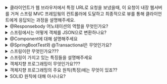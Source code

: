 <details markdown = "1">
<summary>클라이언트가 웹 브라우저에서 특정 URL로 요청을 보냈을때, 이 요청이 내장 웹서버를 거쳐 스프링 MVC 프레임웤의 컨트롤러에 도달하고 최종적으로 뷰를 통해 클라이언트에게 응답되는 과정을 설명해주세요.</summary>
<br>
클라이언트가 웹 브라우저에서 특정 URL로 요청을 보내면, 이 요청은 내장 웹 서버를 통해 스프링 애플리케이션에 도달합니다.<br>
내장 웹 서버는 이 요청을 분석하고, 해당 URL과 매핑된 컨트롤러의 메서드를 호출합니다.<br>
이때 메서드는 스프링 프레임워크가 생성한 Model 객체를 인자로 받아, 필요한 데이터를 Model에 저장합니다.<br>
이때 Model 객체는 컨트롤러와 뷰 사이에서 데이터를 주고받는 매개체의 역할을 합니다.<br>
메서드가 뷰의 이름을 문자열로 반환하면, ViewResolver는 기본 설정 디렉토리에서 반환된 문자열에 해당하는 파일을 찾습니다.<br>
<br>
찾아진 뷰 파일은 템플릿 엔진에 의해 렌더링 되며, 이 과정에서 Model객체에 저장된 데이터를 사용하여 동적인 웹 페이지를 생성합니다.<br>
최종적으로 생성된 웹 페이지는 클라이언트에게 응답으로 전달되어, 웹 브라우저에 표시됩니다.<br>
</details>

<details markdown = "1">
<summary>@Responsebody 어노테이션의 역할을 무엇인가요?</summary>
<br>
@ResponseBody 어노테이션은 컨트롤러의 메서드가 반환하는 결과를 HTTP 응답 본문에 직접 작성하는데 사용합니다.<br>
일반적으로 이 어노테이션은 JSON 형태의 데이터를 반환하는 Restful 웹 서비스에서 사용합니다.<br>
<br>
참고 - 이 애너테이션이 없다면 뷰 리졸버한테 던져줌
</details>

<details markdown = "1">
<summary>스프링에서는 어떻게 객체를 JSON으로 변환하나요?</summary>
<br>
스프링에서는 HttpMessageConverter를 사용하여 객체를 JSON으로 변환합니다. 컨트롤러에서 반환한 객체가 있다면, 기본 정책은 이 객체를 JSON으로 변환하여 HTTP 응답 본문에 작성하는 것입니다.<br>
이때 클라이언트의 HTTP Accept 헤더와 서버의 컨트롤러 반환 타입 정보 둘을 조합해서 HttpMessageConverter가 선택됩니다.<br>
<br>
참고 - 단순 문자면 StringConverter가 동작하고 객체인 경우엔 jsonConverter가 동작
</details>

<details markdown = "1">
<summary>@Component에 대해 설명해주세요</summary>
<br>
해당 클래스가 Spring Bean임을 나타내는 어노테이션입니다. 이 클래스는 Spring의 컴포넌트 스캐너에 의해 자동으로 감지되고, ApplicationContext에 등록됩니다.<br>
</details>

<details markdown = "1">
<summary>@SpringBootTest와 @Transactional은 무엇인가요?</summary>
<br>
전자는 스프링 컨테이너와 테스트를 함께 실행하기 위한 어노테이션으로 통합 테스트시 주로 사용<br>
후자 어노테이션 사용시 테스트 시작 전에 트랜잭션을 시작하고, 테스트 완료 후에 항상 롤백을 진행하는 어노테이션<br>
이는 데이터 조회가 아니라, 데이터 저장 및 변경시에 필요함!!!!<br>
</details>

<details markdown = "1">
<summary>스프링이란 무엇인가요???</summary>
<br>
스프링은 엔터프라이즈용 자바 애플리케이션 개발을 편하게 할 수 있게 해주는 오픈소스 애플리케이션 프레임워크입니다.<br>
<br>
참고 - 스프링이 등장하기 이전에는 EJB(Enterprise Java Bean)이라는 기술이 주로 사용되었고 이 또한 이전 기술의 단점을 보완하기 위해 등장하였습니다.<br>
하지만 여전히 불필요하게 복잡한 코드를 작성해야 했고, 이에 따라 많은 개발자들이 불필요한 코드를 걷어내고 어떻게 코드의 복잡성을 줄일지 고민한 결과 탄생하였습니다.<br>
<br>
참고 - 프레임워크란, 어떠한 목적을 쉽게 달성할 수 있도록 해당 목적과 관련된 코드의 뼈대를 미리 만들어 둔것<br>
</details>

<details markdown = "1">
<summary>스프링이 가지고 있는 특징들을 설명해주세요</summary>
<br>
스프링의 가장 큰 특징은 POJO를 지향한다는 것입니다. 여기서 POJO(Plain Object Java Object)란 순수 자바, 즉 java 및 java 스펙에 정의된 기술만 사용한다는 의미입니다.<br>
예를들어 외부 라이브러리를 import해서 라이브러리 메서드를 사용하고 있다는 객체가 있다고 가정해보겠습니다.<br>
이 객체는 순수 Java외의 외부 기술을 사용하므로, POJO가 아닙니다. 이때 이 객체가 사용하고 있는 기술이 Deprecated가 되거나, 개선된 신기술이 등장하여 기존 기술과 관련된 코드를 모드 고쳐야 한다면<br>
해당 기술을 사용하고 있는 모든 객체들의 코드를 전부 바꿔주어야만 합니다.<br>
반면 POJO는 순수 자바를 사용하여 만든 객체이기에 특정 기술이나 환경에 종속되지 않아, 보다 유연하게 변화와 확장에 대처할 수 있습니다.<br>
이러한 POJO 프로그래밍을 위해 스프링이 지원하는 기술이 IOC/DI, AOP,PSA 등이 있습니다.<br>
<br>
애플리케이션 개발 시 구현해야 할 기능들은 크게 공통 관심 사항(모든 핵심 사항에 공통으로 적용되는 관심 사항)과 핵심 관심 사항(애플리케이션의 핵심 기능과 관련된 관심사항)으로 분류됩니다.<br>
이때 AOP란 애플리케이션 전반에 걸쳐 적용되는 공통 관심사항을 핵심 관심 사항인 비즈니스 로직으로부터 분리해 내는 것을 뜻합니다.<br>
ex) 핵심 사항 예시 : 배달앱 기준 메뉴 등록 주문, 주문 변경 등, 공통 관심 사항 예시 : 로깅이나 보안과 관련된 기능을 공통적으로 적용<br>
<br>
PSA(Portable Service Abstraction , 일관된 서비스 추상화)는 특정 기술에 종속되지 않도록 서비스를 추상화하여 일관된 방식으로 사용될 수 있도록 한것을 뜻합니다.<br>
<br>
ex) PSA 예시<br>
예를들어 스프링 데이터 JPA를 사용하면 특정 데이터베이스 기술에 종속되지 않는 코드를 작성할 수 있고, 이는 다른 DB로 마이그레이션이 필요할때 유용합니다. <br>
어떤 DB를 사용하든 간에 JPA 스펙을 준수하는 DB로 마이그레이션을 하면, 대부분의 코드를 변경하지 않고도 DB를 변경할 수 있습니다.<br>
또는<br>
예를들어 MySQL을 사용하여 개발을 완료했는데 다른 디비로 바꿔야 한다면 기존의 코드를 전부 지우고 새로 작성하거나, 두 디비의 간에 사용방법이 다른 코드를 찾아서 일일히 수정해야 할 수도있습니다.<br>
하지만 스프링은 데이터베이스 접근하는 방법을 규정한 인터페이스인 JDBC를 제공해 주기에 동일한 사용방법을 유지한채로 디비를 바꿀수 있습니다.<br>
각 DB를 만든 회사들은 자신의 DB에 접근하는 드라이버를 JAVA 코드의 형태로 배포하는데, 이 드라이버에 해당하는 Java 코드의 클래스가 JDBC를 구현합니다.<br>
따라서 JDBC를 기반으로 하여 DB접근 코드를 작성해두면, 이후에 DB를 바꿔도 기존에 작성한 DB 접근 로직을 그대로 사용할 수 있습니다.<br>
</details>

<details markdown = "1">
<summary>객체지향 프로그래밍이 무엇인가요???</summary>
<br>
객체 지향 프로그래밍(인간 중심적 프로그래밍 패러다임)이란 프로그래밍에서 필요한 데이터를 추상화시켜 상태(속성)와 행위(메서드)를 가진 객체로 만들고, 그 객체 간의 상호 작용을 통해 로직을 구성하는 방법을 의미합니다.<br>
<br>
꼬리질문1 - 장단점에는 무엇이 있죠?<br>
우선 객체들이 재사용 가능한 컴포넌트(자체로 기능을 수행할 수 있는 모듈, 보통 인터페이스로 다른 컴포넌트와 상호작용)로 설계될 수 있어, 같은 기능을 다시 구현할 필요 없이 해당 객체를 재사용하거나 상속받아 확장하여 사용할 수 있습니다.<br>
그리고 객체 단위로 코드가 구분되어 있어, 특정 기능에 문제가 발생하거나 변경이 필요할때 해당 객체만을 수정하면 되므로 유지 보수 과정을 간소화할 수 있습니다.<br>
또한 데이터는 객체 내부에 캡슐화되어, 외부에서 직접 접근할 수 없습니다. 이때 데이터 접근은 객체가 제공하는 메소드를 통해서만 가능하므로, 데이터를 안전하게 보호할 수 있습니다.<br>
하지만 설계 단계에서 상당한 시간이 걸릴수 있고 객체 간의 메세지 전달이나 상속등의 오버헤드 때문에 절차 지향 프로그래밍에 비해 처리 속도가 느립니다.<br>
또한 객체가 상태를 가지고 있기에, 이러한 상태 변경의 예측(객체 메서드에 의해 변경)이 어렵고 디버깅하기 어렵게 만들 수 있습니다.<br>
만약 특정 상태에 종속적인 경우, 그 객체는 상태에 따라 다르게 작동하므로 재사용이 어려울 수도 있습니다.<br>
<br>
절차지향 프로그래밍이란, 프로그램을 일련의 순차적인 절차 또는 단계를 따라 데이터에 작업을 수행하는 방식을 말합니다.(컴퓨터의 동작 방식과 동일)<br>
이러한 객체지향 탄생 이유 -> 코드의 유연성을 위해<br>
상태(ex: int count)가 여러 메서드에 의해서 여러 방식으로 변경될 수 있기에, 상태를 추적하고 이해하는데 어려울 수 있고<br>
멀티스레딩 환경에서 동일한 객체에 동시 접근하려할때 상태 값이 예기치 않게 변경될 수 있어 동기화 메커니즘을 필요로 합니다.<br>
그리고 클래스내에 다른 상태에 의존하고 있는 메서드를 가지고 있다면, 그 메서드는 특정 상태에 따라 다르게 동작하므로 재사용성이 어려울 수 있습니다.<br>
</details>

<details markdown = "1">
<summary>객체지향 프로그래밍의 주요 원칙(특징)에는 무엇이 있죠??</summary>
<br>
객체지향 프로그래밍의 주요 특징에는 캡슐화, 상속, 다형성, 추상화가 있습니다.<br>
캡슐화는 데이터와 그 데이터를 처리하는 메소드를 하나의 클래스로 묶는 것을 의미합니다. 이를 통해 클래스의 내부 데이터를 외부로부터 보호하며, 클래스 사용자가 클래스의 내부 구조나 동작 방식에 대해 상세히 알 필요 없이 메소드를 사용하는 것만으로 해당 클래스를 사용할 수 있게 됩니다.<br>
상속은 한 클래스의 속성과 메소드를 다른 클래스가 물려받아 사용하는 것입니다. 상속을 통해 새로운 클래스는 기존 클래스의 특성과 메소드를 재사용할 수 있으며, 필요에 따라 특성과 메소드를 추가하거나 재정의 할 수 있습니다.<br>
클래스들 간 공유하는 속성과 기능들을 반복적으로 정의할 필요 없이 딱 한 번만 정의해두고 간편하게 재사용할 수 있어 반복적인 코드를 최소화하고 공유하는 속성과 기능에 간편하게 접근하여 사용할 수 있도록 합니다.<br>
다형성은 어떤 객체의 속성이나 기능이 그 맥락에 따라 다른 역할을 수행할수 있는 의미합니다. 예를 들어, 메소드가 같은 이름을 가지지만, 입력 매개변수에 따라 다르게 동작하는 오버로딩, 또는 같은 이름의 메소드(동물 울다 -> 강아지 멍멍, 고양이 야옹)가 슈퍼클래스와 서브클래스에서 다른 행동을 하는 오버라이딩 등이 이에 해당합니다.<br>
좀더 객체 지향적인 관점에서 다형성을 다루어보자면 상위 클래스의 타입의 참조변수로 하위 클래스의 객체를 참조할 수 있도록 하는 것입니다.<br>
추상화는 객체의 공통적인 속성과 기능을 추출하여 정의하는 것을 의미합니다. 다른 말로 표현하자면 인터페이스에는 추상 메서드나 상수를 통해서 어떤 객체가 수행해야 할 핵심적인 역할만을 규정해두고, 실제적인 구현은 해당 인터페이스를 구현하는 각각의 객체에서 하도록 프로그램을 설계하는 것입니다. 이를 통해 인터페이스에 정의한 역할을 각각의 클래스의 맥락에 맞게 구현하게 되고, 이를 통해 변경에 유연한 프로그래밍을 할 수 있습니다.<br>
<br>
참고<br>
앞서 봤었던 추상화의 연장선에서, 상속은 클래스 간 공유될 수 있는 속성과 기능들을 상위 클래스로 추상화 시켜 해당 상위 클래스로부터 확장된 여러 개의 하위 클래스들이 모두 상위 클래스의 속성과 기능들을 간편하게 사용<br>
상속은 상위 클래스에서 이미 정의된 속성과 메소드를 그대로 사용하거나, 필요에 따라 변경하여 사용할 수 있습니다. 하지만 인터페이스를 통한 구현은 인터페이스에서 지정된 메소드를 반드시 구현해야 하므로, 인터페이스를 통한 구현이 더 높은 수준의 추상화를 제공합니다.<br>
<br>
다형성의 장점<br>
여러 종류의 객체를 배열로 다루는 일이 가능해짐, 그리고 객체 간의 결합도를 낮출 수 있음<br>
예를 들어, 우리가 '운송수단'이라는 인터페이스를 정의하고, '자동차', '비행기', '배'와 같은 여러 클래스가 이 인터페이스를 구현하게 한다면, 우리는 특정한 운송수단을 선택하지 않고도 '운송수단'이라는 인터페이스를 통해 다양한 종류의 운송수단을 사용할 수 있습니다.
<br>
즉, 프로그램 코드는 '운송수단'이라는 인터페이스에 의존하게 되고, 이는 프로그램 코드와 각 운송수단 클래스 간의 결합도를 낮춥니다. 이렇게 결합도를 낮추면, '자동차', '비행기', '배' 클래스 중 어떤 것이 변경되더라도 프로그램 코드를 변경할 필요가 없게 되므로 코드의 유지 보수가 쉬워집니다.<br>
</details>

<details markdown = "1">
<summary>SOLID 원칙에 대해 아시나요?</summary>
<br>
SOLID는 좋은 객체 지향 설계를 위한 5가지 원칙을 다룬 개념입니다.<br><br>
우선 단일 책임 원칙(Single Responsibility Principle)은 한 클래스가 하나의 책임만을 가지도록 하는 원칙입니다.<br> 
이때 중요한 기준을 변경이라고 보는데, 해당 클래스에 대한 변경이 있을때 다른 클래스에 파급 효과가 적다면 단일 책임을 잘 따른것이라 볼 수 있습니다.<br>
이러한 원칙을 준수하면 각 클래스가 맡은 책임이 명확해져, 한 책임의 변경이 다른 책임에 미치는 영향을 최소화 할 수 있습니다.<br>
<br>
개방 폐쇄 원칙은 소프트웨어 구성 요소(클래스,모듈, 함수 등)가 확장에는 열려 있어야 하며, 변경에는 닫혀있어야 함을 의미합니다.<br>
즉 새로운 변경 사항이 발생했을때 직접적인 객체 수정 없이도 이를 반영할 수 있도록 설계해야 함을 의미합니다.<br>
이를 지원하기 위해 스프링에서는 DI(의존성 주입)과 제어의 역전(IOC)를 제공합니다.<br>
<br>
리스코프 치환원칙은 객체가 프로그램의 정확성을 깨지 않으면서 하위 인스턴스로 바꿀수 있어야 한다는 원칙입니다.<br>
클라이언트는 인터페이스를 구현한 객체의 내부 구현을 알지 못하므로, 객체는 인터페이스의 명세를 준수하여 구현되어야 합니다.<br>
예를들어 자동차 인터페이스에 앞으로 가는 기능을 선언했는데, 이를 뒤로 가게 구현한 것은 LSP를 위반한 예입니다. 느리더라도 앞으로 가는 기능을 제공해야 LSP를 준수한 것입니다.<br>
<br>
인터페이스 분리 원칙은 특정 클라이언트를 위한 인터페이스 여러개가 범용 인터페이스 하나보다 나음을 의미합니다.<br>
예를 들어, '전자기기'라는 인터페이스에 '켜기', '끄기', '충전하기', '인쇄하기'라는 메소드가 있다면, '스마트폰' 클래스는 '인쇄하기' 메소드를 사용하지 않을 것입니다. 이럴 때 '스마트폰'을 위한 '켜기', '끄기', '충전하기' 메소드만을 가진 인터페이스와 '인쇄하기' 메소드를 가진 인터페이스로 분리하는 것이 더 효과적일 수 있습니다. 이렇게 하면 각 클래스는 필요한 메소드만을 포함한 인터페이스에 의존하게 되므로 더 명확하고 깔끔한 설계를 할 수 있습니다.<br>
<br>
마지막으로 의존관계 역전 원칙은 프로그래머가 구체적인 것보다 추상화된 것에 의존해야 함을 의미합니다.<br>
즉, 클라이언트가 구현 객체에 직접 의존하는 것이 아니라, 클라이언트와 구현 객체 모두 인터페이스에 의존해야 합니다. 이렇게 되면 구현 객체가 변경되더라도 클라이언트에는 아무런 변화가 없게 됩니다.<br>
<br>
DIP 예시<br>
예를 들어, 회사에서 서비스를 운영하면서 MySQL에서 PostgreSQL로 데이터베이스를 바꾸려고 합니다. 이 때, 웹 애플리케이션의 각 부분이 구체적으로 MySQL에 의존하고 있다면, 이 변경은 코드의 모든 부분을 수정해야 하는 매우 큰 작업이 될 것입니다. 또한, 이러한 변경은 버그를 만들 가능성이 크기 때문에 위험성도 큽니다.<br>
하지만 만약 웹 애플리케이션의 각 부분이 데이터베이스에 직접 의존하는 대신, 데이터베이스 인터페이스(DB Interface)에 의존하도록 설계되어 있다면 이 문제는 간단히 해결될 수 있습니다.<br>
이 인터페이스는 MySQL과 PostgreSQL 모두에서 사용할 수 있는 일반적인 메소드(예: get, set, update, delete 등)를 정의합니다. 웹 애플리케이션의 나머지 부분은 이 인터페이스를 통해 데이터베이스와 상호작용하므로, 어떤 데이터베이스가 뒤에 연결되어 있더라도 그것에 영향을 받지 않습니다.<br>
따라서 MySQL에서 PostgreSQL로 데이터베이스를 바꿀 때는 단지 인터페이스를 구현하는 클래스만 바꾸면 됩니다. 웹 애플리케이션의 나머지 부분은 이 변경을 알아차리지 못하고 그대로 작동합니다. 이러한 접근 방식은 의존관계 역전 원칙을 따르는 것이며, 시스템의 유연성과 확장성을 크게 향상시킵니다.<br>
<br>
OCP 예시<br>
스프링을 기반으로 한 예시를 정리해보겠습니다:

1. **`MemberService`** 클래스는 **`MemberRepository`** 인터페이스에 의존하고 있습니다.
2. **`MemberRepository`** 인터페이스에는 여러 구현체가 있습니다.
3. 만약 **`MemberService`** 클래스 안에서 **`MemberRepository`**의 구현체를 직접 생성한다면(**`MemberRepository m = new MemoryMemberRepository()`**), 구현체 변경 시에 **`MemberService`** 코드도 수정해야 합니다. 이렇게 되면 OCP와 DIP(의존성 역전 원칙)를 위반하게 됩니다.
4. 따라서, 의존성 주입(Dependency Injection, DI)을 통해 이 문제를 해결할 수 있습니다. 구현체를 외부에서 주입받도록 수정함으로써, **`MemberService`** 클래스는 구현체에 대한 의존성을 줄이고, 변경에 닫혀 있게 됩니다.

요약하면, OCP는 기능의 확장과 변경에 대응하기 위한 원칙입니다. 스프링 예시에서는 의존성 주입을 통해 OCP를 준수하고, 기존 코드의 변경을 최소화하며 유지 보수성을 높이는 것을 보여줍니다.<br>
</details>














